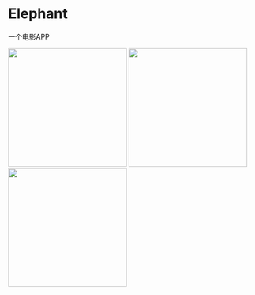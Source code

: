 # Elephant
一个电影APP

<img src="https://user-images.githubusercontent.com/1193966/37719718-999a589c-2d60-11e8-95ff-4f49e1cb48bf.PNG" width="240" /> <img src="https://user-images.githubusercontent.com/1193966/37719414-ec76d348-2d5f-11e8-8fbc-8d76186a4841.PNG" width="240" /> <img src="https://user-images.githubusercontent.com/1193966/37720540-70accc7e-2d62-11e8-800b-00fb2cce4fda.PNG" width="240" />
